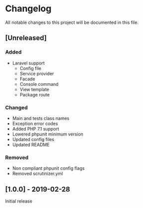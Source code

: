 # Changelog
All notable changes to this project will be documented in this file.

## [Unreleased]

### Added
- Laravel support
  - Config file
  - Service provider
  - Facade
  - Console command
  - View template
  - Package route

### Changed
- Main and tests class names
- Exception error codes
- Added PHP 7.1 support
- Lowered phpunit minimum version
- Updated config files
- Updated README

### Removed
- Non compliant phpunit config flags
- Removed scrutinizer.yml

## [1.0.0] - 2019-02-28
Initial release

